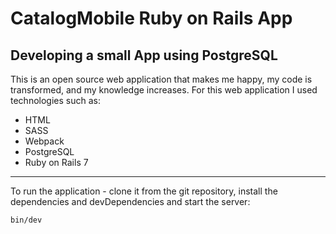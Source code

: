 # CatalogMobile Ruby on Rails App

## Developing a small App using PostgreSQL

This is an open source web application that makes me happy, my code is transformed, and my knowledge increases.
For this web application I used technologies such as:

- HTML
- SASS
- Webpack
- PostgreSQL
- Ruby on Rails 7

---

To run the application - clone it from the git repository,
install the dependencies and devDependencies and start the server:

```sh
bin/dev
```
